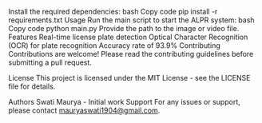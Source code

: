 Install the required dependencies:
bash
Copy code
pip install -r requirements.txt
Usage
Run the main script to start the ALPR system:
bash
Copy code
python main.py
Provide the path to the image or video file.
Features
Real-time license plate detection
Optical Character Recognition (OCR) for plate recognition
Accuracy rate of 93.9%
Contributing
Contributions are welcome! Please read the contributing guidelines before submitting a pull request.

License
This project is licensed under the MIT License - see the LICENSE file for details.

Authors
Swati Maurya - Initial work
Support
For any issues or support, please contact mauryaswati1904@gmail.com.
